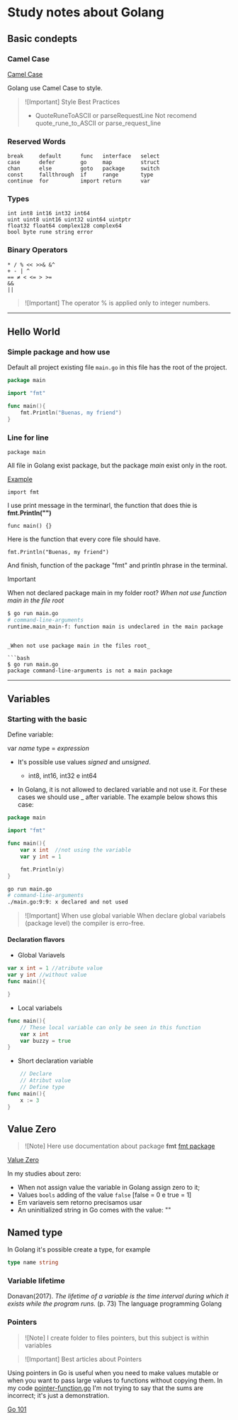 # Study notes about Golang

## Basic condepts

### Camel Case

[Camel Case](https://en.wikipedia.org/wiki/Camel_case)

Golang use Camel Case to style.

> ![Important] Style
> Best Practices 
> - QuoteRuneToASCII or parseRequestLine
> Not recomend
> quote_rune_to_ASCII or parse_request_line


### Reserved Words

```
break     default      func   interface   select
case      defer        go     map         struct 
chan      else         goto   package     switch
const     fallthrough  if     range       type
continue  for          import return      var
```

### Types 

```
int int8 int16 int32 int64
uint uint8 uint16 uint32 uint64 uintptr
float32 float64 complex128 complex64
bool byte rune string error
```


### Binary Operators

```
* / % << >>& &^
+ - | ^
== ≠ < <= > >=
&&
||
```
> ![Important]
> The operator % is applied only to integer numbers.

---
## Hello World

### Simple package and how use

Default all project existing file `main.go` in this file has the root of the project.


```go
package main

import "fmt"

func main(){
    fmt.Println("Buenas, my friend")
}
```

### Line for line

```package main``` 

All file in Golang exist package, but the package *main* exist only in the root.

[Example](simple-packages-and-main)

```import fmt```

I use print message in the terminarl, the function that does thie is **fmt.Println("")**


```func main() {}```

Here  is the function that every core file should have.


```fmt.Println("Buenas, my friend")```

And finish, function of the package "fmt" and println phrase in the terminal.

> [!Important]
> When not declared package main in my folder root?
> _When not use function main in the file root_


```bash
$ go run main.go 
# command-line-arguments
runtime.main_main·f: function main is undeclared in the main package
``````
```

_When not use package main in the files root_

```bash
$ go run main.go
package command-line-arguments is not a main package
```


---

## Variables

### Starting with the basic

Define variable:

var _name_ type = _expression_



- It's possible use values _signed_ and _unsigned_.
    -  int8, int16, int32 e int64

- In Golang, it is not allowed to declared variable and not use it. For these cases we should use _ after variable. The example below shows this case:

```go
package main

import "fmt"

func main(){
    var x int  //not using the variable
    var y int = 1

    fmt.Println(y)
}
```

```bash
go run main.go
# command-line-arguments
./main.go:9:9: x declared and not used
```

> ![Important]
> When use global variable
> When declare global variabels (package level) the compiler is erro-free.

#### Declaration flavors
- Global Variavels
```go
var x int = 1 //atribute value
var y int //without value
func main(){ 

}
```
- Local variabels
```go
func main(){
    // These local variable can only be seen in this function
    var x int
    var buzzy = true
}
```
- Short declaration variable
```go
    // Declare
    // Atribut value
    // Define type 
func main(){
    x := 3
}
```
## Value Zero

> ![Note]
> Here use documentation about package **fmt**
> [fmt package](https://pkg.go.dev/fmt)

[Value Zero](variables/variable-zero.go)


In my studies about zero:

- When not assign value the variable in Golang assign zero to it;
- Values `bools` adding of the value `false` [false = 0 e true = 1]
- Em variaveis sem retorno precisamos usar
- An uninitialized string in Go comes with the value: ""

## Named type

In Golang it's possible create a type, for example


```go
type name string
```

### Variable lifetime

Donavan(2017). _The lifetime of a variable is the time interval during which it exists while the program runs._ (p. 73) The language programming Golang

### Pointers

> ![Note] 
> I create folder to files pointers, but this subject is within variables

> ![Important]
> Best articles about Pointers

Using pointers in Go is useful when you need to make values mutable or when you want to pass large values to functions without copying them. In my code [pointer-function.go](basic/pointers/pointer-function.go) I'm not trying to say that the sums are incorrect; it's just a demonstration.

[Go 101](https://go101.org/article/pointer.html)